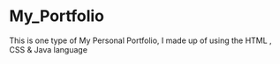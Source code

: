 # My_Portfolio
This is one type of My Personal Portfolio, I made up of using the HTML , CSS &amp; Java language
